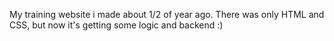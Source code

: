 My training website i made about 1/2 of year ago. There was only HTML and CSS, but now it's getting some logic and backend :)
